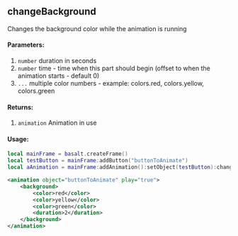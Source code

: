 ## changeBackground
Changes the background color while the animation is running

#### Parameters: 
1. `number` duration in seconds
2. `number` time - time when this part should begin (offset to when the animation starts - default 0)
3. `...` multiple color numbers - example: colors.red, colors.yellow, colors.green

#### Returns: 
1. `animation` Animation in use

#### Usage:

```lua
local mainFrame = basalt.createFrame()
local testButton = mainFrame:addButton("buttonToAnimate")
local aAnimation = mainFrame:addAnimation():setObject(testButton):changeTextColor(2, 0, colors.red, colors.yellow, colors.green):play()
```
```xml
<animation object="buttonToAnimate" play="true">
    <background>
        <color>red</color>
        <color>yellow</color>
        <color>green</color>
        <duration>2</duration>
    </background>
</animation>
```